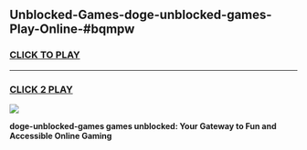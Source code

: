 
## Unblocked-Games-doge-unblocked-games-Play-Online-#bqmpw
<h3>
<a href="https://premium.freeplayer.one?title=doge-unblocked-games&ref=24F">CLICK TO PLAY</a></h3>
<hr>

<h3>
<a href="https://premium.freeplayer.one?title=doge-unblocked-games&ref=24F">CLICK 2 PLAY</a>
  
</h3>

<a href="https://premium.freeplayer.one?title=doge-unblocked-games&ref=24F/"><img src="https://clearcache.store/games.png"></a>


**doge-unblocked-games games unblocked: Your Gateway to Fun and Accessible Online Gaming**
